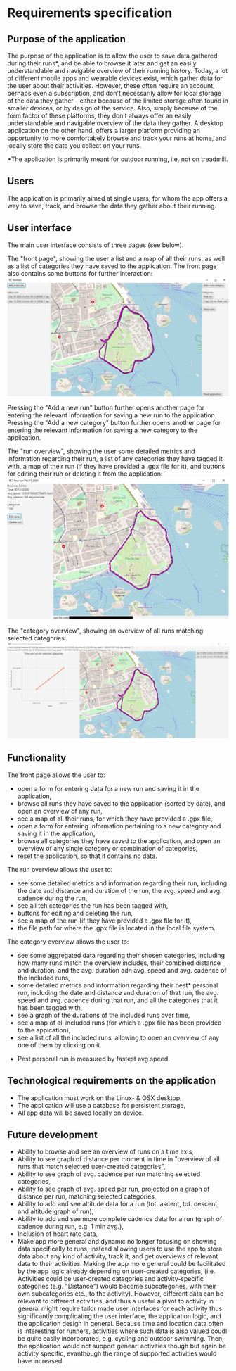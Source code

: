 # Requirements specification

## Purpose of the application

The purpose of the application is to allow the user to save data gathered during their runs*, and be able to browse it later and get an easily understandable and navigable overview of their running history. Today, a lot of different mobile apps and wearable devices exist, which gather data for the user about their activities. However, these often require an account, perhaps even a subscription, and don't necessarily allow for local storage of the data they gather - either because of the limited storage often found in smaller devices, or by design of the service. Also, simply because of the form factor of these platforms, they don’t always offer an easily understandable and navigable overview of the data they gather. A desktop application on the other hand, offers a larger platform providing an opportunity to more comfortabely browse and track your runs at home, and locally store the data you collect on your runs.

*The application is primarily meant for outdoor running, i.e. not on treadmill.

## Users

The application is primarily aimed at single users, for whom the app offers a way to save, track, and browse the data they gather about their running.

## User interface

The main user interface consists of three pages (see below).

The "front page", showing the user a list and a map of all their runs, as well as a list of categories they have saved to the application. The front page also contains some buttons for further interaction:
<img src="https://github.com/jrhel/ot-harjoitustyo2020/blob/master/documentation/pictures/frontPage.jpg">

Pressing the "Add a new run" button further opens another page for entering the relevant information for saving a new run to the application.
Pressing the "Add a new category" button further opens another page for entering the relevant information for saving a new category to the application.

The "run overview", showing the user some detailed metrics and information regarding their run, a list of any categories they have tagged it with, a map of their run (if they have provided a .gpx file for it), and buttons for editing their run or deleting it from the application:
<img src="https://github.com/jrhel/ot-harjoitustyo2020/blob/master/documentation/pictures/runPage.jpg">

The "category overview", showing an overview of all runs matching selected categories:
<img src="https://github.com/jrhel/ot-harjoitustyo2020/blob/master/documentation/pictures/overviewPage.jpg">

## Functionality

The front page allows the user to:
-   open a form for entering data for a new run and saving it in the application,
-   browse all runs they have saved to the application (sorted by date), and open an overview of any run,
-   see a map of all their runs, for which they have provided a .gpx file,
-   open a form for entering information pertaining to a new category and saving it in the application, 
-   browse all categories they have saved to the application, and open an overview of any single category or combination of categories,
-   reset the application, so that it contains no data.

The run overview allows the user to:
-   see some detailed metrics and information regarding their run, including the date and distance and duration of the run, the avg. speed and avg. cadence during the run, 
-   see all teh categories the run has been tagged with,
-   buttons for editing and deleting the run,
-   see a map of the run (if they have provided a .gpx file for it),
-   the file path for where the .gpx file is located in the local file system.

The category overview allows the user to:
-   see some aggregated data regarding their shosen categories, including how many runs match the overview includes, their combined distance and duration, and the avg. duration adn avg. speed and avg. cadence of the included runs,
-   some detailed metrics and information regarding their best* personal run, including the date and distance and duration of that run, the avg. speed and avg. cadence during that run, and all the categories that it has been tagged with,
-   see a graph of the durations of the included runs over time,
-   see a map of all included runs (for which a .gpx file has been provided to the appication),
-   see a list of all the included runs, allowing to open an overview of any one of them by clicking on it.

* Pest personal run is measured by fastest avg speed.

## Technological requirements on the application

-   The application must work on the Linux- & OSX desktop,
-   The application will use a database for persistent storage,
-   All app data will be saved locally on device.

## Future development

-   Ability to browse and see an overview of runs on a time axis,
-   Ability to see graph of distance per moment in time in "overview of all runs that match selected user-created categories",
-   Ability to see graph of avg. cadence per run matching selected categories,
-   Ability to see graph of avg. speed per run, projected on a graph of distance per run, matching selected categories,
-   Ability to add and see altitude data for a run (tot. ascent, tot. descent, and altitude graph of run),
-   Ability to add and see more complete cadence data for a run (graph of cadence during run, e.g. 1 min avg.),
-   Inclusion of heart rate data,
-   Make app more general and dynamic no longer focusing on showing data specifically to runs, instead allowing users to use the app to stora data about any kind of activity, track it, and get overviews of relevant data to their activities. Making the app more general could be facilitated by the app logic already depending on user-created categories, (i.e. Activities could be user-created categories and activity-specific categories  (e.g. "Distance") would become subcategories, with their own subcategories etc., to the activity). However, different data can be relevant to different activities, and thus a useful a pivot to activity in general might require tailor made user interfaces for each activity  thus significantly complicating the user interface, the application logic, and the application design in general. Because time and location data often is interesting for runners, activities where such data is also valued coudl be quite easily incorporated, e.g. cycling and outdoor swimming. Then, the application would not support genearl activities though but again be activity specific, evanthough the range of supported activities would have increased.
